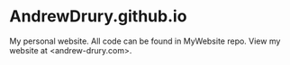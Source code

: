 # AndrewDrury.github.io
My personal website. All code can be found in MyWebsite repo.
View my website at <andrew-drury.com>.
